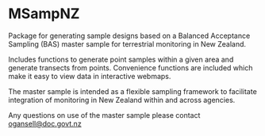 # MSampNZ
Package for generating sample designs based on a Balanced Acceptance Sampling (BAS) master sample for terrestrial monitoring in New Zealand.

Includes functions to generate point samples within a given area and generate transects from points. Convenience functions are included which make it easy to view data in interactive webmaps.

The master sample is intended as a flexible sampling framework to facilitate integration of monitoring in New Zealand within and across agencies.

Any questions on use of the master sample please contact ogansell@doc.govt.nz


